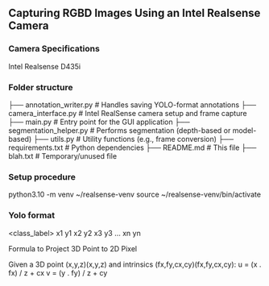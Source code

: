 ## Capturing RGBD Images Using an Intel Realsense Camera

### Camera Specifications 
Intel Realsense D435i

### Folder structure

├── annotation_writer.py # Handles saving YOLO-format annotations
├── camera_interface.py # Intel RealSense camera setup and frame capture
├── main.py # Entry point for the GUI application
├── segmentation_helper.py # Performs segmentation (depth-based or model-based)
├── utils.py # Utility functions (e.g., frame conversion)
├── requirements.txt # Python dependencies
├── README.md # This file
├── blah.txt # Temporary/unused file

### Setup procedure

python3.10 -m venv ~/realsense-venv
source ~/realsense-venv/bin/activate


### Yolo format
<class_label> x1 y1 x2 y2 x3 y3 ... xn yn

Formula to Project 3D Point to 2D Pixel

Given a 3D point (x,y,z)(x,y,z) and intrinsics (fx,fy,cx,cy)(fx,fy,cx,cy):
 u = (x . fx) / z + cx
 v = (y . fy) / z + cy